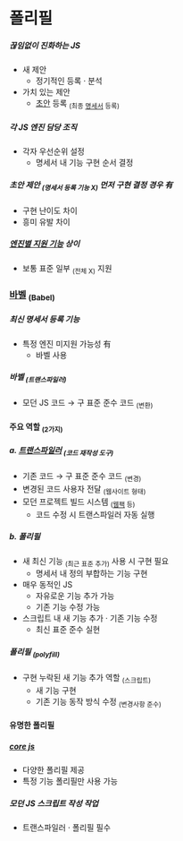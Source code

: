 폴리필
====

##### 끊임없이 진화하는 JS
- 새 제안
  - 정기적인 등록 · 분석
- 가치 있는 제안
  - [초안](https://tc39.github.io/ecma262/) 등록 <sub>(최종 [명세서](http://www.ecma-international.org/publications/standards/Ecma-262.htm) 등록)</sub>

##### 각 JS 엔진 담당 조직
- 각자 우선순위 설정
  - 명세서 내 기능 구현 순서 결정

##### 초안 제안 <sub>(명세서 등록 기능 X)</sub> 먼저 구현 결정 경우 有
- 구현 난이도 차이
- 흥미 유발 차이

##### [엔진별 지원 기능](https://compat-table.github.io/compat-table/es6/) 상이
- 보통 표준 일부 <sub>(전체 X)</sub> 지원

### [바벨](https://babeljs.io/) <sub>(Babel)</sub>

##### 최신 명세서 등록 기능
- 특정 엔진 미지원 가능성 有
  - 바벨 사용

##### 바벨 <sub>(트랜스파일러)</sub>
- 모던 JS 코드 → 구 표준 준수 코드 <sub>(변환)</sub>

#### 주요 역할 <sub>(2가지)</sub>

##### a. [트랜스파일러](https://en.wikipedia.org/wiki/Source-to-source_compiler) <sub>(코드 재작성 도구)</sub>
- 기존 코드 → 구 표준 준수 코드 <sub>(변경)</sub>
- 변경된 코드 사용자 전달 <sub>(웹사이트 형태)</sub>
- 모던 프로젝트 빌드 시스템 <sub>([웹팩](http://webpack.github.io/) 등)</sub>
  - 코드 수정 시 트랜스파일러 자동 실행

##### b. 폴리필
- 새 최신 기능 <sub>(최근 표준 추가)</sub> 사용 시 구현 필요
  - 명세서 내 정의 부합하는 기능 구현
- 매우 동적인 JS
  - 자유로운 기능 추가 가능
  - 기존 기능 수정 가능
- 스크립트 내 새 기능 추가 · 기존 기능 수정
  - 최신 표준 준수 실현

##### 폴리필 <sub>(polyfill)</sub>
- 구현 누락된 새 기능 추가 역할 <sub>(스크립트)</sub>
  - 새 기능 구현
  - 기존 기능 동작 방식 수정 <sub>(변경사항 준수)</sub>

#### 유명한 폴리필

##### [core js](https://github.com/zloirock/core-js)
- 다양한 폴리필 제공
- 특정 기능 폴리필만 사용 가능

##### 모던 JS 스크립트 작성 작업
- 트랜스파일러 · 폴리필 필수
